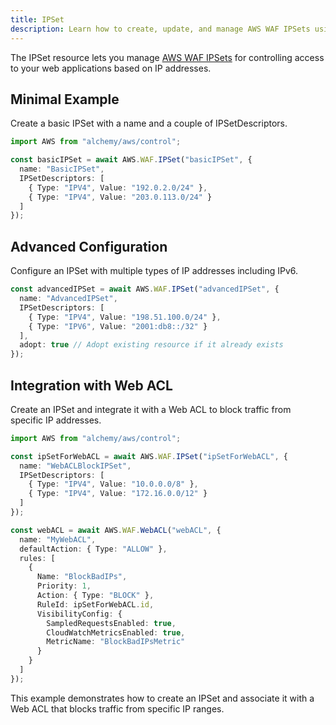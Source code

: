 ```yaml
---
title: IPSet
description: Learn how to create, update, and manage AWS WAF IPSets using Alchemy Cloud Control.
---
```


The IPSet resource lets you manage [AWS WAF IPSets](https://docs.aws.amazon.com/waf/latest/userguide/) for controlling access to your web applications based on IP addresses.

## Minimal Example

Create a basic IPSet with a name and a couple of IPSetDescriptors.

```ts
import AWS from "alchemy/aws/control";

const basicIPSet = await AWS.WAF.IPSet("basicIPSet", {
  name: "BasicIPSet",
  IPSetDescriptors: [
    { Type: "IPV4", Value: "192.0.2.0/24" },
    { Type: "IPV4", Value: "203.0.113.0/24" }
  ]
});
```

## Advanced Configuration

Configure an IPSet with multiple types of IP addresses including IPv6.

```ts
const advancedIPSet = await AWS.WAF.IPSet("advancedIPSet", {
  name: "AdvancedIPSet",
  IPSetDescriptors: [
    { Type: "IPV4", Value: "198.51.100.0/24" },
    { Type: "IPV6", Value: "2001:db8::/32" }
  ],
  adopt: true // Adopt existing resource if it already exists
});
```

## Integration with Web ACL

Create an IPSet and integrate it with a Web ACL to block traffic from specific IP addresses.

```ts
import AWS from "alchemy/aws/control";

const ipSetForWebACL = await AWS.WAF.IPSet("ipSetForWebACL", {
  name: "WebACLBlockIPSet",
  IPSetDescriptors: [
    { Type: "IPV4", Value: "10.0.0.0/8" },
    { Type: "IPV4", Value: "172.16.0.0/12" }
  ]
});

const webACL = await AWS.WAF.WebACL("webACL", {
  name: "MyWebACL",
  defaultAction: { Type: "ALLOW" },
  rules: [
    {
      Name: "BlockBadIPs",
      Priority: 1,
      Action: { Type: "BLOCK" },
      RuleId: ipSetForWebACL.id,
      VisibilityConfig: {
        SampledRequestsEnabled: true,
        CloudWatchMetricsEnabled: true,
        MetricName: "BlockBadIPsMetric"
      }
    }
  ]
});
``` 

This example demonstrates how to create an IPSet and associate it with a Web ACL that blocks traffic from specific IP ranges.